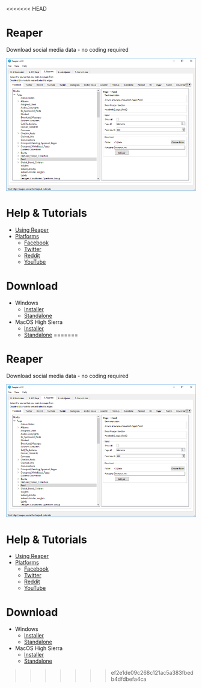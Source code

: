 <<<<<<< HEAD
# Reaper
Download social media data - no coding required

![](images/input.png)

# Help & Tutorials
- [Using Reaper](guide.md)
- [Platforms](platforms/list.md)
    - [Facebook](platforms/facebook.md)
    - [Twitter](platforms/twitter.md)
    - [Reddit](platforms/reddit.md)
    - [YouTube](platforms/youtube.md)
    
# Download
- Windows
    - [Installer](https://github.com/ScriptSmith/reaper/releases/download/v2.0.0/reaper-setup.exe)
    - [Standalone](https://github.com/ScriptSmith/reaper/releases/download/v2.0.0/reaper-standalone.zip)
- MacOS High Sierra
    - [Installer](https://github.com/ScriptSmith/reaper/releases/download/v2.0.0/Reaper.pkg)
    - [Standalone](https://github.com/ScriptSmith/reaper/releases/download/v2.0.0/reaper-app.zip)
=======
# Reaper
Download social media data - no coding required

![](images/input.png)

# Help & Tutorials
- [Using Reaper](guide.md)
- [Platforms](platforms/list.md)
    - [Facebook](platforms/facebook.md)
    - [Twitter](platforms/twitter.md)
    - [Reddit](platforms/reddit.md)
    - [YouTube](platforms/youtube.md)
    
# Download
- Windows
    - [Installer](https://github.com/ScriptSmith/reaper/releases/download/v2.2.0/reaper-setup.exe)
    - [Standalone](https://github.com/ScriptSmith/reaper/releases/download/v2.2.0/reaper-standalone.zip)
- MacOS High Sierra
    - [Installer](https://github.com/ScriptSmith/reaper/releases/download/v2.2.0/Reaper.pkg)
    - [Standalone](https://github.com/ScriptSmith/reaper/releases/download/v2.2.0/reaper-app.zip)
>>>>>>> ef2e1de09c268c121ac5a383fbedb4dfdbefa4ca
